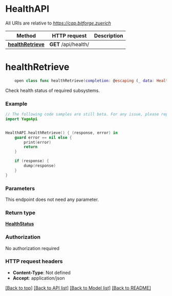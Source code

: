 # HealthAPI

All URIs are relative to *https://cap.bitforge.zuerich*

Method | HTTP request | Description
------------- | ------------- | -------------
[**healthRetrieve**](HealthAPI.md#healthretrieve) | **GET** /api/health/ | 


# **healthRetrieve**
```swift
    open class func healthRetrieve(completion: @escaping (_ data: HealthStatus?, _ error: Error?) -> Void)
```



Check health status of required subsystems.

### Example
```swift
// The following code samples are still beta. For any issue, please report via http://github.com/OpenAPITools/openapi-generator/issues/new
import YagoApi


HealthAPI.healthRetrieve() { (response, error) in
    guard error == nil else {
        print(error)
        return
    }

    if (response) {
        dump(response)
    }
}
```

### Parameters
This endpoint does not need any parameter.

### Return type

[**HealthStatus**](HealthStatus.md)

### Authorization

No authorization required

### HTTP request headers

 - **Content-Type**: Not defined
 - **Accept**: application/json

[[Back to top]](#) [[Back to API list]](../README.md#documentation-for-api-endpoints) [[Back to Model list]](../README.md#documentation-for-models) [[Back to README]](../README.md)


